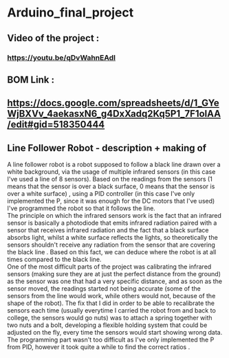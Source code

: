 # Arduino_final_project
## Video of the project :
### https://youtu.be/qDvWahnEAdI
## BOM Link : 
## https://docs.google.com/spreadsheets/d/1_GYeWjBXVv_4aekasxN6_g4DxXadq2Kq5P1_7F1olAA/edit#gid=518350444
## Line Follower Robot - description + making of
   A line follower robot is a robot supposed to follow a black line drawn over a white background, via the usage of multiple infrared sensors (in this case I've used a line of 8 sensors). Based on the readings from the sensors (1 means that the sensor is over a black surface, 0 means that the sensor is over a white surface) , using a PID controller (in this case I've only implemented the P, since it was enough for the DC motors that I've used) I've programmed the robot so that it follows the line.<br>
   The principle on which the infrared sensors work is the fact that an infrared sensor is basically a photodiode that emits infrared radiation paired with a sensor that receives infrared radiation and the fact that a black surface absorbs light, whilst a white surface reflects the lights, so theoretically the sensors shouldn't receive any radiation from the sensor that are covering the black line . Based on this fact, we can deduce where the robot is at all times compared to the black line.<br>
   One of the most difficult parts of the project was calibrating the infrared sensors (making sure they are at just the perfect distance from the ground) as the sensor was one that had a very specific distance, and as soon as the sensor moved, the readings started not being accurate (some of the sensors from the line would work, while others would not, because of the shape of the robot). The fix that I did in order to be able to recalibrate the sensors each time (usually everytime I carried the robot from and back to college, the sensors would go nuts) was to attach a spring together with two nuts and a bolt, developing a flexible holding system that could be adjusted on the fly, every time the sensors would start showing wrong data.<br>
   The programming part wasn't too difficult as I've only implemented the P from PID, however it took quite a while to find the correct ratios .
